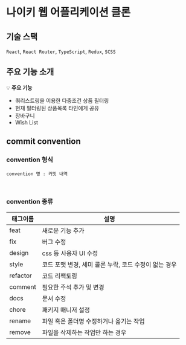 <!-- # Nike Clone

# 0. 기술스택

### Front-END

<ul>
    <li>React</li>
    <li>React Router</li>
    <li>TypeScript</li>
    <li>Redux</li>
    <li>SCSS</li>
</ul>

### Common

<ul>
    <li>HTTP API</li>
</ul>
  <!-- <li>BACK-END
    <ul>
      <li>Node.js</li>
      <li>Express</li>
      <li>JSON WEB TOKEN</li>
      <li>Bcrypt</li>
      <li>Mysql</li>
      <li>AWS</li>
    </ul>
  </li> -->
  <!-- <li>공통
    <ul>
      <li>Rest API</li>
    </ul>
  </li> -->

<!-- # 1. 주요 기능

- ItemList 필터링
- ItemList URL 조건에 맞게 리스트업

# 2. Reference

이 프로젝트는 나이키 사이트를 참조하여 학습목적으로 만들었습니다.

실무수준의 프로젝트이지만 학습용으로 만들었기 때문에 이 코드를 활용하여 이득을 취하거나 무단 배포할 경우 법적으로 문제될 수 있습니다.

이 프로젝트에서 사용하고 있는 사진 대부분은 위코드에서 직접 촬영한 것이므로 해당 프로젝트 외부인이 사용할 수 없습니다. -->

# 나이키 웹 어플리케이션 클론

<!-- <a href="https://pear-meal-b3e.notion.site/3f437dfa0cfd475eafc79d0a8da8e62a">바디 버디 정리 노션</a> -->

## 기술 스택

`React`, `React Router`, `TypeScript`, `Redux`, `SCSS`

## 주요 기능 소개

💡 **주요 기능**

- 쿼리스트링을 이용한 다중조건 상품 필터링
- 현재 필터링된 상품목록 타인에게 공유
- 장바구니
- Wish List

## commit convention

### convention 형식

```
convention 명 : 커밋 내역
```

<br />

### convention 종류

| 태그이름 | 설명                                                  |
| -------- | ----------------------------------------------------- |
| feat     | 새로운 기능 추가                                      |
| fix      | 버그 수정                                             |
| design   | css 등 사용자 UI 수정                                 |
| style    | 코드 포맷 변경, 세미 콜론 누락, 코드 수정이 없는 경우 |
| refactor | 코드 리팩토링                                         |
| comment  | 필요한 주석 추가 및 변경                              |
| docs     | 문서 수정                                             |
| chore    | 패키지 매니저 설정                                    |
| rename   | 파일 혹은 폴더명 수정하거나 옮기는 작업               |
| remove   | 파일을 삭제하는 작업만 하는 경우                      |
